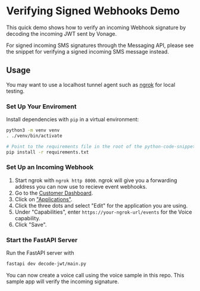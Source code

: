 # Verifying Signed Webhooks Demo

This quick demo shows how to verify an incoming Webhook signature by decoding the incoming JWT sent by Vonage.

For signed incoming SMS signatures through the Messaging API, please see the snippet for verifying a signed incoming SMS message instead.

## Usage

You may want to use a localhost tunnel agent such as [ngrok](https://ngrok.com/) for local testing.

### Set Up Your Enviroment

Install dependencies with `pip` in a virtual environment:

```bash
python3 -m venv venv
. ./venv/bin/activate

# Point to the requirements file in the root of the python-code-snippets repo
pip install -r requirements.txt
```

### Set Up an Incoming Webhook
1. Start ngrok with `ngrok http 8000`. ngrok will give you a forwarding address you can now use to recieve event webhooks.
1. Go to the [Customer Dashboard](https://dashboard.nexmo.com/sign-in).
1. Click on ["Applications"](https://dashboard.nexmo.com/applications).
1. Click the three dots and select "Edit" for the application you are using.
1. Under "Capabilities", enter `https://your-ngrok-url/events` for the Voice capability.
1. Click "Save".

### Start the FastAPI Server

Run the FastAPI server with

```bash
fastapi dev decode-jwt/main.py
```

You can now create a voice call using the voice sample in this repo. This sample app will verify the incoming signature.